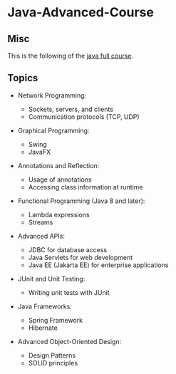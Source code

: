 # Java-Advanced-Course

## Misc

This is the following of the [java full course](https://github.com/Anto-Napo/java-full-course "Java full course").

## Topics

* Network Programming:
    * Sockets, servers, and clients
    * Communication protocols (TCP, UDP)

* Graphical Programming:
    * Swing
    * JavaFX

* Annotations and Reflection:
    * Usage of annotations
    * Accessing class information at runtime

* Functional Programming (Java 8 and later):
    * Lambda expressions
    * Streams

* Advanced APIs:
    * JDBC for database access
    * Java Servlets for web development
    * Java EE (Jakarta EE) for enterprise applications

* JUnit and Unit Testing:
    * Writing unit tests with JUnit

* Java Frameworks:
    * Spring Framework
    * Hibernate

* Advanced Object-Oriented Design:
    * Design Patterns
    * SOLID principles